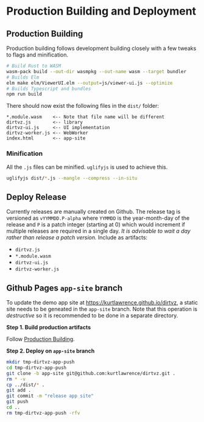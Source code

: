 # Production Building and Deployment

## Production Building

Production building follows development building closely with a few tweaks to flags and
minification.

```sh
# Build Rust to WASM
wasm-pack build --out-dir wasmpkg --out-name wasm --target bundler
# Builds Elm
elm make elm/ViewerUI.elm --output=js/viewer-ui.js --optimize
# Builds Typescript and bundles
npm run build
```

There should now exist the following files in the `dist/` folder:
```plaintext
*.module.wasm    <-- Note that file name will be different
dirtvz.js        <-- library
dirtvz-ui.js     <-- UI implementation
dirtvz-worker.js <-- WebWorker
index.html       <-- app-site
```

### Minification

All the `.js` files can be minified. `uglifyjs` is used to achieve this.

```sh
uglifyjs dist/*.js --mangle --compress --in-situ
```

## Deploy Release

Currently releases are manually created on Github.
The release tag is versioned as `vYYMMDD.P-alpha` where `YYMMDD` is the year-month-day of the
release and `P` is a patch integer (starting at 0) which would increment if multiple releases are
required in a single day.
_It is advisable to wait a day rather than release a patch version._
Include as artifacts:
- `dirtvz.js`
- `*.module.wasm`
- `dirtvz-ui.js`
- `dirtvz-worker.js`


## Github Pages `app-site` branch

To update the demo app site at https://kurtlawrence.github.io/dirtvz, a static site needs to be
geneated in the `app-site` branch.
Note that this operation is _destructive_ so it is recommended to be done in a separate directory.

**Step 1. Build production artifacts**

Follow [Production Building](#Production-Building).

**Step 2. Deploy on `app-site` branch**

```sh
mkdir tmp-dirtvz-app-push
cd tmp-dirtvz-app-push
git clone -b app-site git@github.com:kurtlawrence/dirtvz.git .
rm * -v
cp ../dist/* .
git add .
git commit -m "release app site"
git push
cd ..
rm tmp-dirtvz-app-push -rfv
```
